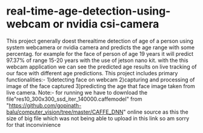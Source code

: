 # real-time-age-detection-using-webcam or nvidia csi-camera
This project generally doest therealtime detection of age of a person using system webcamera or nvidia camera  and predicts the age range with some percentag.
for example for the face of person of age 19 years it will predict 97.37% of range  15-20 years with the use of jetson nano kit.
with the this webcam application we can see the predicted age results on live tracking of our face with different age predictions.
This project includes primary functionalities:-
1)detecting face on webcam
2)capturing and processing of image of the face captured
3)predicting the age  that face image taken from live camera.
Note:-
for running we have to download the file"res10_300x300_ssd_iter_140000.caffemodel" from  "https://github.com/gopinath-balu/computer_vision/tree/master/CAFFE_DNN" online source as this the size of big file which was not being able to upload in this link so am sorry for that inconvinience

